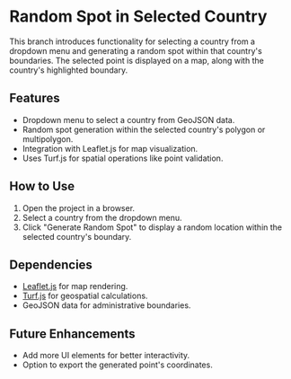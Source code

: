# Random Spot in Selected Country

This branch introduces functionality for selecting a country from a dropdown menu and generating a random spot within that country's boundaries. The selected point is displayed on a map, along with the country's highlighted boundary.

## Features
- Dropdown menu to select a country from GeoJSON data.
- Random spot generation within the selected country's polygon or multipolygon.
- Integration with Leaflet.js for map visualization.
- Uses Turf.js for spatial operations like point validation.

## How to Use
1. Open the project in a browser.
2. Select a country from the dropdown menu.
3. Click "Generate Random Spot" to display a random location within the selected country's boundary.

## Dependencies
- [Leaflet.js](https://leafletjs.com/) for map rendering.
- [Turf.js](https://turfjs.org/) for geospatial calculations.
- GeoJSON data for administrative boundaries.

## Future Enhancements
- Add more UI elements for better interactivity.
- Option to export the generated point's coordinates.
